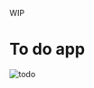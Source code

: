WIP

# To do app

![todo](https://github.com/user-attachments/assets/45bccee0-a991-4323-978b-ae511fa2adb2)
